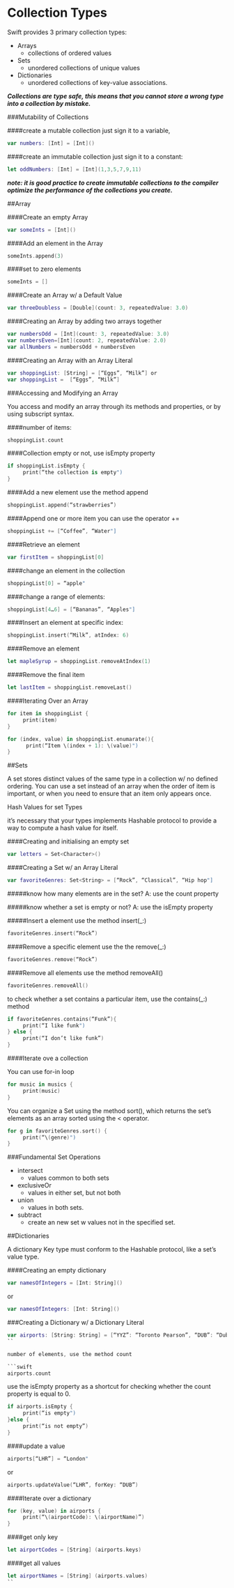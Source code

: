 # Collection Types

Swift provides 3 primary collection types:

- Arrays
    - collections of ordered values
- Sets
    - unordered collections of unique values
- Dictionaries
    - unordered collections of key-value associations.

***Collections are type safe, this means that you cannot store a wrong type into a collection by mistake.***

###Mutability of Collections

####create a mutable collection just sign it to a variable,

```swift
var numbers: [Int] = [Int]()
```

####create an immutable collection just sign it to a constant:

```swift
let oddNumbers: [Int] = [Int](1,3,5,7,9,11)
```

***note: it is good practice to create immutable collections to the compiler optimize the performance of the collections you create.***

##Array

####Create an empty Array

```swift
var someInts = [Int]()
```

####Add an element in the Array

```swift
someInts.append(3)
```

####set to zero elements

```swift
someInts = []
```

####Create an Array w/ a Default Value

```swift
var threeDoubless = [Double](count: 3, repeatedValue: 3.0)
```

####Creating an Array by adding two arrays together

```swift
var numbersOdd = [Int](count: 3, repeatedValue: 3.0)
var numbersEven=[Int](count: 2, repeatedValue: 2.0)
var allNumbers = numbersOdd + numbersEven
```

####Creating an Array with an Array Literal

```swift
var shoppingList: [String] = [“Eggs”, “Milk”] or
var shoppingList =  [“Eggs”, “Milk”]
```

###Accessing and Modifying an Array

You access and modify an array through its methods and properties, or by using subscript syntax.

####number of items:

```swift
shoppingList.count
```

####Collection empty or not, use isEmpty property

```swift
if shoppingList.isEmpty {
     print(“the collection is empty")
}
```

####Add a new element use the method append

```swift
shoppingList.append(“strawberries”)
```

####Append one or more item you can use the operator +=

```swift
shoppingList += [“Coffee”, “Water"]
```

####Retrieve an element

```swift
var firstItem = shoppingList[0]
```

####change an element in the collection

```swift
shoppingList[0] = “apple"
```

####change a range of elements:

```swift
shoppingList[4…6] = [“Bananas”, “Apples"]
```

####Insert an element at specific index:

```swift
shoppingList.insert(“Milk”, atIndex: 6)
```

####Remove an element

```swift
let mapleSyrup = shoppingList.removeAtIndex(1)
```

####Remove the final item

```swift
let lastItem = shoppingList.removeLast()
```

####Iterating Over an Array

```swift
for item in shoppingList {
     print(item)
}
```
```swift
for (index, value) in shoppingList.enumarate(){
      print(“Item \(index + 1): \(value)")
}
```

##Sets

A set stores distinct values of the same type in a collection w/ no defined ordering. You can use a set instead of an array when the order of item is important, or when you need to ensure that an item only appears once.

Hash Values for set Types

it’s necessary that your types implements Hashable protocol to provide a way to compute a hash value for itself.

####Creating and initialising an empty set

```swift
var letters = Set<Character>()
```

####Creating a Set w/ an Array Literal

```swift
var favoriteGenres: Set<String> = [“Rock”, “Classical”, “Hip hop"]
```

#####know how many elements are in the set?
A: use the count property

#####know whether a set is empty or not?
A: use the isEmpty property

#####Insert a element use the method insert(_:)

```swift
favoriteGenres.insert(“Rock”)
```

####Remove a specific element use the the remove(_:)

```swift
favoriteGenres.remove(“Rock”)
```

####Remove all elements use the method removeAll()

```swift
favoriteGenres.removeAll()
```

to check whether a set contains a particular item, use the contains(_:) method

```swift
if favoriteGenres.contains(“Funk”){
     print(“I like funk")
} else {
     print(“I don’t like funk”)
}
```

####Iterate ove a collection

You can use for-in loop

```swift
for music in musics {
     print(music)
}
```

You can organize a Set using the method sort(), which returns the set’s elements as an array sorted using the < operator.

```swift
for g in favoriteGenres.sort() {
     print(“\(genre)")
}
```

###Fundamental Set Operations

- intersect 
 	- values common to both sets
- exclusiveOr 
	- values in either set, but not both
- union
	- values in both sets.
- subtract
	- create an new set w values not in the specified set.

##Dictionaries

A dictionary Key type must conform to the Hashable protocol, like a set’s value type.

####Creating an empty dictionary

```swift
var namesOfIntegers = [Int: String]()
```

or

```swift
var namesOfIntegers: [Int: String]()
```

###Creating a Dictionary w/ a Dictionary Literal

```swift
var airports: [String: String] = [“YYZ”: “Toronto Pearson”, “DUB”: “Dublin"]
``

number of elements, use the method count

```swift
airports.count
```

use the isEmpty property as a shortcut for checking whether the count property is equal to 0.

```swift
if airports.isEmpty {
     print(“is empty")
}else {
     print(“is not empty”)
}
```

####update a value

```swift
airports[“LHR”] = “London"
```

or

```swift
airports.updateValue(“LHR”, forKey: “DUB”)
```

####Iterate over a dictionary

```swift
for (key, value) in airports {
     print(“\(airportCode): \(airportName)”)
}
```

####get only key

```swift
let airportCodes = [String] (airports.keys)
```

####get all values

```swift
let airportNames = [String] (airports.values)
``
